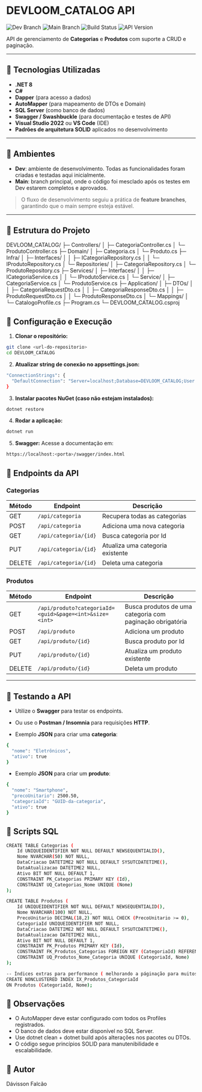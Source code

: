 # DEVLOOM_CATALOG API

![Dev Branch](https://img.shields.io/badge/branch-dev-blue)
![Main Branch](https://img.shields.io/badge/branch-main-green)
![Build Status](https://img.shields.io/badge/build-passing-brightgreen)
![API Version](https://img.shields.io/badge/version-1.0.0-yellow)

API de gerenciamento de **Categorias** e **Produtos** com suporte a CRUD e paginação.

---

## 🔹 Tecnologias Utilizadas

- **.NET 8**  
- **C#**  
- **Dapper** (para acesso a dados)  
- **AutoMapper** (para mapeamento de DTOs e Domain)  
- **SQL Server** (como banco de dados)  
- **Swagger / Swashbuckle** (para documentação e testes de API)  
- **Visual Studio 2022** ou **VS Code** (IDE)  
- **Padrões de arquitetura SOLID** aplicados no desenvolvimento

---

## 🔹 Ambientes

- **Dev**: ambiente de desenvolvimento. Todas as funcionalidades foram criadas e testadas aqui inicialmente.  
- **Main**: branch principal, onde o código foi mesclado após os testes em Dev estarem completos e aprovados.  

> O fluxo de desenvolvimento seguiu a prática de **feature branches**, garantindo que o main sempre esteja estável.

---

## 🔹 Estrutura do Projeto

DEVLOOM_CATALOG/
├─ Controllers/
│  ├─ CategoriaController.cs
│  └─ ProdutoController.cs
├─ Domain/
│  ├─ Categoria.cs
│  └─ Produto.cs
├─ Infra/
│  ├─ Interfaces/
│  │  ├─ ICategoriaRepository.cs
│  │  └─ IProdutoRepository.cs
│  └─ Repositories/
│     ├─ CategoriaRepository.cs
│     └─ ProdutoRepository.cs
├─ Services/
│  ├─ Interfaces/
│  │  ├─ ICategoriaService.cs
│  │  └─ IProdutoService.cs
│  └─ Service/
│     ├─ CategoriaService.cs
│     └─ ProdutoService.cs
├─ Application/
│  ├─ DTOs/
│  │  ├─ CategoriaRequestDto.cs
│  │  ├─ CategoriaResponseDto.cs
│  │  ├─ ProdutoRequestDto.cs
│  │  └─ ProdutoResponseDto.cs
│  └─ Mappings/
│     └─ CatalogoProfile.cs
├─ Program.cs
└─ DEVLOOM_CATALOG.csproj

## 🔹 Configuração e Execução

1. **Clonar o repositório:**

```bash
git clone <url-do-repositorio>
cd DEVLOOM_CATALOG
```

2. **Atualizar string de conexão no appsettings.json:**

```bash
"ConnectionStrings": {
  "DefaultConnection": "Server=localhost;Database=DEVLOOM_CATALOG;User Id=sa;Password=SuaSenha123;"
}
```

3. **Instalar pacotes NuGet (caso não estejam instalados):**
```bash
dotnet restore
```

4. **Rodar a aplicação:**
```bash
dotnet run
```

5. **Swagger:**
Acesse a documentação em:
```bash
https://localhost:<porta>/swagger/index.html
```

## 🔹 Endpoints da API

### Categorias

| Método | Endpoint | Descrição |
|--------|----------|-----------|
| GET    | `/api/categoria` | Recupera todas as categorias |
| POST   | `/api/categoria` | Adiciona uma nova categoria |
| GET    | `/api/categoria/{id}` | Busca categoria por Id |
| PUT    | `/api/categoria/{id}` | Atualiza uma categoria existente |
| DELETE | `/api/categoria/{id}` | Deleta uma categoria |

### Produtos

| Método | Endpoint | Descrição |
|--------|----------|-----------|
| GET    | `/api/produto?categoriaId=<guid>&page=<int>&size=<int>` | Busca produtos de uma categoria com paginação obrigatória |
| POST   | `/api/produto` | Adiciona um produto |
| GET    | `/api/produto/{id}` | Busca produto por Id |
| PUT    | `/api/produto/{id}` | Atualiza um produto existente |
| DELETE | `/api/produto/{id}` | Deleta um produto |

---

## 🔹 Testando a API
- Utilize o **Swagger** para testar os endpoints.
- Ou use o **Postman / Insomnia** para requisições **HTTP**.

- Exemplo **JSON** para criar uma **categoria**:
```bash
{
  "nome": "Eletrônicos",
  "ativo": true
}
```

- Exemplo **JSON** para criar um **produto**:
```bash
{
  "nome": "Smartphone",
  "precoUnitario": 2500.50,
  "categoriaId": "GUID-da-categoria",
  "ativo": true
}
```

## 🔹 Scripts SQL

```bash
CREATE TABLE Categorias (
    Id UNIQUEIDENTIFIER NOT NULL DEFAULT NEWSEQUENTIALID(),
    Nome NVARCHAR(50) NOT NULL,
    DataCriacao DATETIME2 NOT NULL DEFAULT SYSUTCDATETIME(),
    DataAtualizacao DATETIME2 NULL,
    Ativo BIT NOT NULL DEFAULT 1,
    CONSTRAINT PK_Categorias PRIMARY KEY (Id),
    CONSTRAINT UQ_Categorias_Nome UNIQUE (Nome) 
);

CREATE TABLE Produtos (
    Id UNIQUEIDENTIFIER NOT NULL DEFAULT NEWSEQUENTIALID(),
    Nome NVARCHAR(100) NOT NULL,
    PrecoUnitario DECIMAL(18,2) NOT NULL CHECK (PrecoUnitario >= 0),
    CategoriaId UNIQUEIDENTIFIER NOT NULL,
    DataCriacao DATETIME2 NOT NULL DEFAULT SYSUTCDATETIME(),
    DataAtualizacao DATETIME2 NULL,
    Ativo BIT NOT NULL DEFAULT 1,
    CONSTRAINT PK_Produtos PRIMARY KEY (Id),
    CONSTRAINT FK_Produtos_Categorias FOREIGN KEY (CategoriaId) REFERENCES Categorias(Id) ON DELETE CASCADE,
    CONSTRAINT UQ_Produtos_Nome_Categoria UNIQUE (CategoriaId, Nome) 
);

-- Índices extras para performance ( melhorando a páginação para muitos dados, alta escalabilidade )
CREATE NONCLUSTERED INDEX IX_Produtos_CategoriaId
ON Produtos (CategoriaId, Nome);
```

## 🔹 Observações
- O AutoMapper deve estar configurado com todos os Profiles registrados.
- O banco de dados deve estar disponível no SQL Server.
- Use dotnet clean + dotnet build após alterações nos pacotes ou DTOs.
- O código segue princípios SOLID para manutenibilidade e escalabilidade.

## 🔹 Autor
Dávisson Falcão
